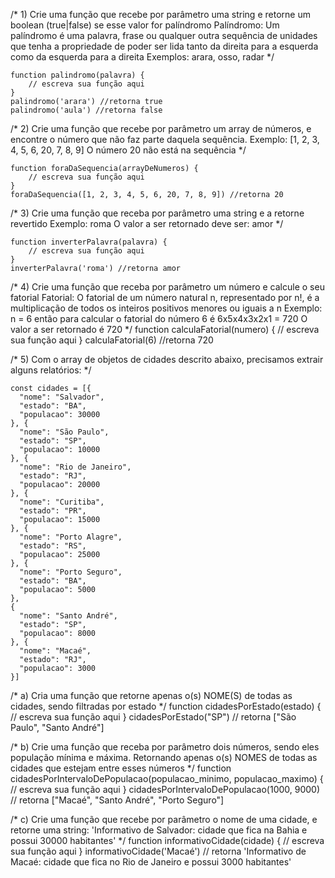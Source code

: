/* 1) Crie uma função que recebe por parâmetro uma string e retorne um boolean (true|false) se esse valor for palíndromo
	Palíndromo: Um palíndromo é uma palavra, frase ou qualquer outra sequência de unidades que tenha a propriedade de poder ser lida tanto da direita para a esquerda como da esquerda para a direita
	Exemplos: arara, osso, radar */
	
	function palindromo(palavra) {
		// escreva sua função aqui
	}
	palindromo('arara') //retorna true
	palindromo('aula') //retorna false
/* 
2) Crie uma função que recebe por parâmetro um array de números, e encontre o número que não faz parte daquela sequência.
	Exemplo: [1, 2, 3, 4, 5, 6, 20, 7, 8, 9]
	O número 20 não está na sequência */
  
	function foraDaSequencia(arrayDeNumeros) {
		// escreva sua função aqui
	}
	foraDaSequencia([1, 2, 3, 4, 5, 6, 20, 7, 8, 9]) //retorna 20

/* 3) Crie uma função que receba por parâmetro uma string e a retorne revertido 
	Exemplo: roma
	O valor a ser retornado deve ser: amor */

	function inverterPalavra(palavra) {
		// escreva sua função aqui
	}
	inverterPalavra('roma') //retorna amor
 
/* 4) Crie uma função que receba por parâmetro um número e calcule o seu fatorial
	Fatorial: O fatorial de um número natural n, representado por n!, é a multiplicação de todos os inteiros positivos menores ou iguais a n
	Exemplo: n = 6 então para calcular o fatorial do número 6 é 6x5x4x3x2x1 = 720
	O valor a ser retornado é 720
 */
	function calculaFatorial(numero) {
		// escreva sua função aqui
	}
	calculaFatorial(6) //retorna 720
	
/* 5) Com o array de objetos de cidades descrito abaixo, precisamos extrair alguns relatórios: */



	const cidades = [{
	  "nome": "Salvador",
	  "estado": "BA",
	  "populacao": 30000
	}, {
	  "nome": "São Paulo",
	  "estado": "SP",
	  "populacao": 10000
	}, {
	  "nome": "Rio de Janeiro",
	  "estado": "RJ",
	  "populacao": 20000
	}, {
	  "nome": "Curitiba",
	  "estado": "PR",
	  "populacao": 15000
	}, {
	  "nome": "Porto Alagre",
	  "estado": "RS",
	  "populacao": 25000
	}, {
	  "nome": "Porto Seguro",
	  "estado": "BA",
	  "populacao": 5000
	},
	{
	  "nome": "Santo André",
	  "estado": "SP",
	  "populacao": 8000
	}, {
	  "nome": "Macaé",
	  "estado": "RJ",
	  "populacao": 3000
	}]
	


/* 	a) Cria uma função que retorne apenas o(s) NOME(S) de todas as cidades, sendo filtradas por estado */
  function cidadesPorEstado(estado) {
		// escreva sua função aqui
	}
  cidadesPorEstado("SP") // retorna ["São Paulo", "Santo André"]
  
  /* b) Crie uma função que receba por parâmetro dois números, sendo eles população mínima e máxima. Retornando apenas o(s) NOMES de todas as cidades que estejam entre esses números */
  function cidadesPorIntervaloDePopulacao(populacao_minimo, populacao_maximo) {
		// escreva sua função aqui
	}
  cidadesPorIntervaloDePopulacao(1000, 9000) // retorna ["Macaé", "Santo André", "Porto Seguro"]
  
  /* c) Crie uma função que recebe por parâmetro o nome de uma cidade, e retorne uma string: 'Informativo de Salvador: cidade que fica na Bahia e possui 30000 habitantes' */
  function informativoCidade(cidade) {
		// escreva sua função aqui
	}
  informativoCidade('Macaé') // retorna 'Informativo de Macaé: cidade que fica no Rio de Janeiro e possui 3000 habitantes'

